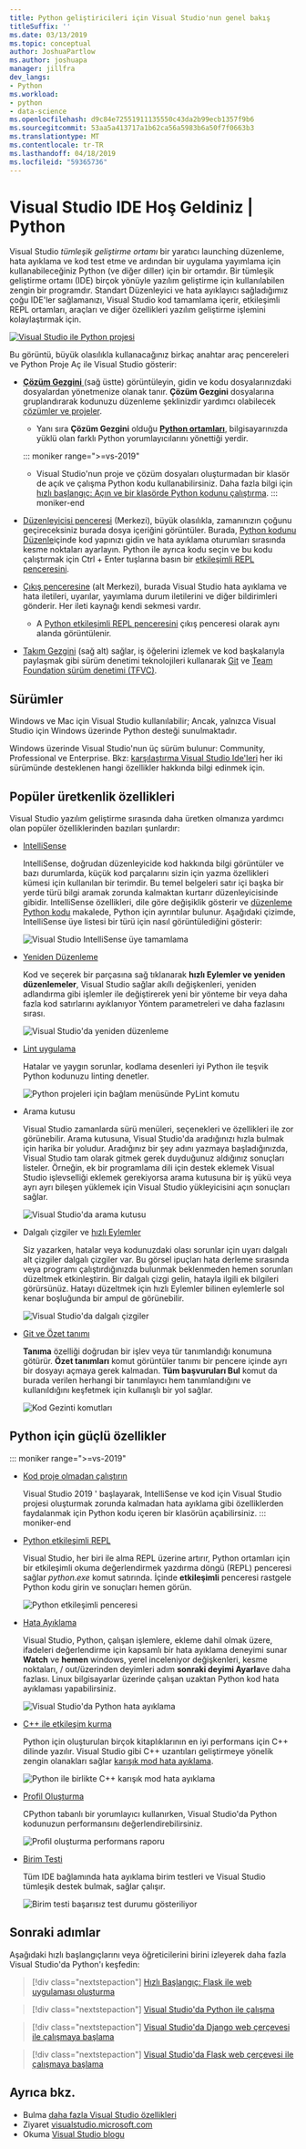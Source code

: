 ```yaml
---
title: Python geliştiricileri için Visual Studio'nun genel bakış
titleSuffix: ''
ms.date: 03/13/2019
ms.topic: conceptual
author: JoshuaPartlow
ms.author: joshuapa
manager: jillfra
dev_langs:
- Python
ms.workload:
- python
- data-science
ms.openlocfilehash: d9c84e72551911135550c43da2b99ecb1357f9b6
ms.sourcegitcommit: 53aa5a413717a1b62ca56a5983b6a50f7f0663b3
ms.translationtype: MT
ms.contentlocale: tr-TR
ms.lasthandoff: 04/18/2019
ms.locfileid: "59365736"
---
```

# <a name="welcome-to-the-visual-studio-ide--python"></a>Visual Studio IDE Hoş Geldiniz | Python

Visual Studio *tümleşik geliştirme ortamı* bir yaratıcı launching düzenleme, hata ayıklama ve kod test etme ve ardından bir uygulama yayımlama için kullanabileceğiniz Python (ve diğer diller) için bir ortamdır. Bir tümleşik geliştirme ortamı (IDE) birçok yönüyle yazılım geliştirme için kullanılabilen zengin bir programdır. Standart Düzenleyici ve hata ayıklayıcı sağladığımız çoğu IDE'ler sağlamanızı, Visual Studio kod tamamlama içerir, etkileşimli REPL ortamları, araçları ve diğer özellikleri yazılım geliştirme işlemini kolaylaştırmak için.

[![Visual Studio ile Python projesi](media/tour-ide-overview.png)](media/tour-ide-overview.png#lightbox)

Bu görüntü, büyük olasılıkla kullanacağınız birkaç anahtar araç pencereleri ve Python Proje Aç ile Visual Studio gösterir:

- [**Çözüm Gezgini** ](../ide/solutions-and-projects-in-visual-studio.md) (sağ üstte) görüntüleyin, gidin ve kodu dosyalarınızdaki dosyalardan yönetmenize olanak tanır. **Çözüm Gezgini** dosyalarına gruplandırarak kodunuzu düzenleme şeklinizdir yardımcı olabilecek [çözümler ve projeler](/visualstudio/get-started/tutorial-projects-solutions).
    - Yanı sıra **Çözüm Gezgini** olduğu [ **Python ortamları**](managing-python-environments-in-visual-studio.md), bilgisayarınızda yüklü olan farklı Python yorumlayıcılarını yönettiği yerdir.

    ::: moniker range=">=vs-2019"
    - Visual Studio'nun proje ve çözüm dosyaları oluşturmadan bir klasör de açık ve çalışma Python kodu kullanabilirsiniz. Daha fazla bilgi için [hızlı başlangıç: Açın ve bir klasörde Python kodunu çalıştırma](quickstart-05-python-visual-studio-open-folder.md).
    ::: moniker-end

- [Düzenleyicisi penceresi](../ide/writing-code-in-the-code-and-text-editor.md) (Merkezi), büyük olasılıkla, zamanınızın çoğunu geçireceksiniz burada dosya içeriğini görüntüler. Burada, [Python kodunu Düzenle](editing-python-code-in-visual-studio.md)içinde kod yapınızı gidin ve hata ayıklama oturumları sırasında kesme noktaları ayarlayın. Python ile ayrıca kodu seçin ve bu kodu çalıştırmak için Ctrl + Enter tuşlarına basın bir [etkileşimli REPL penceresini](python-interactive-repl-in-visual-studio.md).

- [Çıkış penceresine](../ide/reference/output-window.md) (alt Merkezi), burada Visual Studio hata ayıklama ve hata iletileri, uyarılar, yayımlama durum iletilerini ve diğer bildirimleri gönderir. Her ileti kaynağı kendi sekmesi vardır.
    - A [Python etkileşimli REPL penceresini](python-interactive-repl-in-visual-studio.md) çıkış penceresi olarak aynı alanda görüntülenir.

- [Takım Gezgini](/azure/devops/user-guide/work-team-explorer?view=vsts) (sağ alt) sağlar, iş öğelerini izlemek ve kod başkalarıyla paylaşmak gibi sürüm denetimi teknolojileri kullanarak [Git](https://git-scm.com/) ve [Team Foundation sürüm denetimi (TFVC)](/azure/devops/repos/tfvc/overview?view=vsts).

## <a name="editions"></a>Sürümler

Windows ve Mac için Visual Studio kullanılabilir; Ancak, yalnızca Visual Studio için Windows üzerinde Python desteği sunulmaktadır.

Windows üzerinde Visual Studio'nun üç sürüm bulunur: Community, Professional ve Enterprise. Bkz: [karşılaştırma Visual Studio Ide'leri](https://visualstudio.microsoft.com/vs/compare/) her iki sürümünde desteklenen hangi özellikler hakkında bilgi edinmek için.

## <a name="popular-productivity-features"></a>Popüler üretkenlik özellikleri

Visual Studio yazılım geliştirme sırasında daha üretken olmanıza yardımcı olan popüler özelliklerinden bazıları şunlardır:

- [IntelliSense](editing-python-code-in-visual-studio.md#intellisense)

   IntelliSense, doğrudan düzenleyicide kod hakkında bilgi görüntüler ve bazı durumlarda, küçük kod parçalarını sizin için yazma özellikleri kümesi için kullanılan bir terimdir. Bu temel belgeleri satır içi başka bir yerde türü bilgi aramak zorunda kalmaktan kurtarır düzenleyicisinde gibidir. IntelliSense özellikleri, dile göre değişiklik gösterir ve [düzenleme Python kodu](editing-python-code-in-visual-studio.md#intellisense) makalede, Python için ayrıntılar bulunur. Aşağıdaki çizimde, IntelliSense üye listesi bir türü için nasıl görüntülediğini gösterir:

   ![Visual Studio IntelliSense üye tamamlama](media/code-editing-completions-simple.png)

- [Yeniden Düzenleme](refactoring-python-code.md)

   Kod ve seçerek bir parçasına sağ tıklanarak **hızlı Eylemler ve yeniden düzenlemeler**, Visual Studio sağlar akıllı değişkenleri, yeniden adlandırma gibi işlemler ile değiştirerek yeni bir yönteme bir veya daha fazla kod satırlarını ayıklanıyor Yöntem parametreleri ve daha fazlasını sırası.

   ![Visual Studio'da yeniden düzenleme](media/tour-ide-refactor-extract-method.png)

- [Lint uygulama](refactoring-python-code.md)

   Hatalar ve yaygın sorunlar, kodlama desenleri iyi Python ile teşvik Python kodunuzu linting denetler.

   ![Python projeleri için bağlam menüsünde PyLint komutu](media/code-pylint-command.png)

- Arama kutusu

   Visual Studio zamanlarda sürü menüleri, seçenekleri ve özellikleri ile zor görünebilir. Arama kutusuna, Visual Studio'da aradığınızı hızla bulmak için harika bir yoludur. Aradığınız bir şey adını yazmaya başladığınızda, Visual Studio tam olarak gitmek gerek duyduğunuz aldığınız sonuçları listeler. Örneğin, ek bir programlama dili için destek eklemek Visual Studio işlevselliği eklemek gerekiyorsa arama kutusuna bir iş yükü veya ayrı ayrı bileşen yüklemek için Visual Studio yükleyicisini açın sonuçları sağlar.

   ![Visual Studio'da arama kutusu](media/tour-ide-quick-launch.png)

- Dalgalı çizgiler ve [hızlı Eylemler](../ide/quick-actions.md)

   Siz yazarken, hatalar veya kodunuzdaki olası sorunlar için uyarı dalgalı alt çizgiler dalgalı çizgiler var. Bu görsel ipuçları hata derleme sırasında veya programı çalıştırdığınızda bulunmak beklenmeden hemen sorunları düzeltmek etkinleştirin. Bir dalgalı çizgi gelin, hatayla ilgili ek bilgileri görürsünüz. Hatayı düzeltmek için hızlı Eylemler bilinen eylemlerle sol kenar boşluğunda bir ampul de görünebilir.

   ![Visual Studio'da dalgalı çizgiler](media/tour-ide-squiggles.png)

- [Git ve Özet tanımı](../ide/go-to-and-peek-definition.md)

   **Tanıma** özelliği doğrudan bir işlev veya tür tanımlandığı konumuna götürür. **Özet tanımları** komut görüntüler tanımı bir pencere içinde ayrı bir dosyayı açmaya gerek kalmadan. **Tüm başvuruları Bul** komut da burada verilen herhangi bir tanımlayıcı hem tanımlandığını ve kullanıldığını keşfetmek için kullanışlı bir yol sağlar.

   ![Kod Gezinti komutları](media/tour-ide-navigation-commands.png)

## <a name="powerful-features-for-python"></a>Python için güçlü özellikler

::: moniker range=">=vs-2019"
- [Kod proje olmadan çalıştırın](quickstart-05-python-visual-studio-open-folder.md)

    Visual Studio 2019 ' başlayarak, IntelliSense ve kod için Visual Studio projesi oluşturmak zorunda kalmadan hata ayıklama gibi özelliklerden faydalanmak için Python kodu içeren bir klasörün açabilirsiniz.
::: moniker-end

- [Python etkileşimli REPL](python-interactive-repl-in-visual-studio.md)

    Visual Studio, her biri ile alma REPL üzerine artırır, Python ortamları için bir etkileşimli okuma değerlendirmek yazdırma döngü (REPL) penceresi sağlar *python.exe* komut satırında. İçinde **etkileşimli** penceresi rastgele Python kodu girin ve sonuçları hemen görün.

    ![Python etkileşimli penceresi](media/interactive-window.png)

- [Hata Ayıklama](debugging-python-in-visual-studio.md)

    Visual Studio, Python, çalışan işlemlere, ekleme dahil olmak üzere, ifadeleri değerlendirme için kapsamlı bir hata ayıklama deneyimi sunar **Watch** ve **hemen** windows, yerel inceleniyor değişkenleri, kesme noktaları, / out/üzerinden deyimleri adım **sonraki deyimi Ayarla**ve daha fazlası. Linux bilgisayarlar üzerinde çalışan uzaktan Python kod hata ayıklaması yapabilirsiniz.

    ![Visual Studio'da Python hata ayıklama](media/remote-debugging-breakpoint-hit.png)

- [C++ ile etkileşim kurma](working-with-c-cpp-python-in-visual-studio.md)

    Python için oluşturulan birçok kitaplıklarının en iyi performans için C++ dilinde yazılır. Visual Studio gibi C++ uzantıları geliştirmeye yönelik zengin olanakları sağlar [karışık mod hata ayıklama](debugging-mixed-mode-c-cpp-python-in-visual-studio.md).

    ![Python ile birlikte C++ karışık mod hata ayıklama](media/mixed-mode-debugging.png)

- [Profil Oluşturma](profiling-python-code-in-visual-studio.md)

    CPython tabanlı bir yorumlayıcı kullanırken, Visual Studio'da Python kodunuzun performansını değerlendirebilirsiniz.

    ![Profil oluşturma performans raporu](media/profiling-results.png)

- [Birim Testi](unit-testing-python-in-visual-studio.md)

    Tüm IDE bağlamında hata ayıklama birim testleri ve Visual Studio tümleşik destek bulmak, sağlar çalışır.

    ![Birim testi başarısız test durumu gösteriliyor](media/unit-test-A-fail.png)

## <a name="next-steps"></a>Sonraki adımlar

Aşağıdaki hızlı başlangıçlarını veya öğreticilerini birini izleyerek daha fazla Visual Studio'da Python'ı keşfedin:

> [!div class="nextstepaction"]
> [Hızlı Başlangıç: Flask ile web uygulaması oluşturma](../ide/quickstart-python.md?toc=/visualstudio/python/toc.json&bc=/visualstudio/python/_breadcrumb/toc.json)

> [!div class="nextstepaction"]
> [Visual Studio'da Python ile çalışma](tutorial-working-with-python-in-visual-studio-step-01-create-project.md)

> [!div class="nextstepaction"]
> [Visual Studio'da Django web çerçevesi ile çalışmaya başlama](learn-django-in-visual-studio-step-01-project-and-solution.md)

> [!div class="nextstepaction"]
> [Visual Studio'da Flask web çerçevesi ile çalışmaya başlama](learn-flask-visual-studio-step-01-project-solution.md)

## <a name="see-also"></a>Ayrıca bkz.

- Bulma [daha fazla Visual Studio özellikleri](../ide/advanced-feature-overview.md)
- Ziyaret [visualstudio.microsoft.com](https://visualstudio.microsoft.com/vs/)
- Okuma [Visual Studio blogu](https://devblogs.microsoft.com/visualstudio/)
